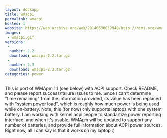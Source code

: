 ```yaml
---
layout: dockapp
title: wmacpi
permalink: wmacpi
hosted: 1
website: https://web.archive.org/web/20140630032948/http://himi.org/wmacpi/
images:
 - wmacpi.gif
versions:
 -
  number: 2.2
  download: wmacpi-2.2.tar.gz
 -
  number: 2.3
  download: wmacpi-2.3.tar.gz
categories: power
---
```

This is port of WMApm 1.1 (see below) with ACPI support. Check README, and please report success/failure issues to me. Since I can't determine "time remaining" from the information provided, its value has been replaced with "system power load", which is roughly how much power is being used while on-battery. Note, this (for now) only supports laptops with one system battery. I am working with kernel acpi people to standartize power reporting interface, and when it's usable, WMApm will be updated to support any number of batteries, and provide full information about ACPI power sources. Right now, all I can say is that it works on my laptop :)

